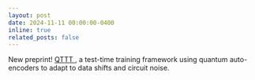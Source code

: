 ```yaml
---
layout: post
date: 2024-11-11 00:00:00-0400
inline: true
related_posts: false
---
```

New preprint! <a href='https://arxiv.org/abs/2411.06828'> QTTT </a>, a test-time training framework using quantum auto-encoders to adapt to data shifts and circuit noise.